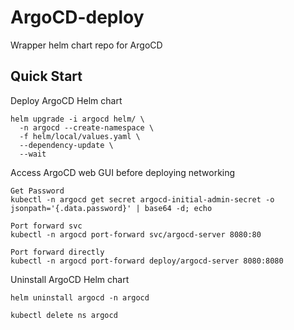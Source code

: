 # ArgoCD-deploy
Wrapper helm chart repo for ArgoCD

## Quick Start

Deploy ArgoCD Helm chart
```
helm upgrade -i argocd helm/ \
  -n argocd --create-namespace \
  -f helm/local/values.yaml \
  --dependency-update \
  --wait
```

Access ArgoCD web GUI before deploying networking
```
Get Password
kubectl -n argocd get secret argocd-initial-admin-secret -o jsonpath='{.data.password}' | base64 -d; echo

Port forward svc
kubectl -n argocd port-forward svc/argocd-server 8080:80

Port forward directly
kubectl -n argocd port-forward deploy/argocd-server 8080:8080
```

Uninstall ArgoCD Helm chart
```
helm uninstall argocd -n argocd

kubectl delete ns argocd
```
